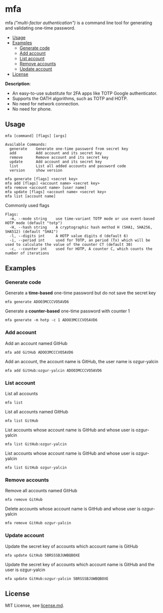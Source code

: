 # mfa

mfa *("multi-factor authentication")* is a command line tool for generating and validating one-time password.

<!-- TOC -->

  * [Usage](#usage)
  * [Examples](#examples)
    + [Generate code](#generate-code)
    + [Add account](#add-account)
    + [List account](#list-account)
    + [Remove accounts](#remove-accounts)
    + [Update account](#update-account)
  * [License](#license)

<!-- /TOC -->

**Description**:

* An easy-to-use substitute for 2FA apps like TOTP Google authenticator.
* Supports the OATH algorithms, such as TOTP and HOTP.
* No need for network connection.
* No need for phone.

## Usage

```
mfa [command] [flags] [args]
```

```
Available Commands:
  generate    Generate one-time password from secret key
  add         Add account and its secret key
  remove      Remove account and its secret key
  update      Add account and its secret key
  list        List all added accounts and password code
  version     show version
```

```
mfa generate [flags] <secret key>
mfa add [flags] <account name> <secret key>
mfa remove <account name> [user name]
mfa update [flags] <account name> <secret key>
mfa list [account name]
```

Commonly used flags

```
Flags:
  -m, --mode string    use time-variant TOTP mode or use event-based HOTP mode (default "totp")
  -H, --hash string    A cryptographic hash method H (SHA1, SHA256, SHA512) (default "SHA1")
  -l, --digits int     A HOTP value digits d (default 6)
  -i, --period int     used for TOTP, an period (Tx) which will be used to calculate the value of the counter CT (default 30)
  -c, --counter int    used for HOTP, A counter C, which counts the number of iterations
```

## Examples

### Generate code

Generate a **time-based** one-time password but do not save the secret key

```
mfa generate ADOO3MCCCVO5AVD6
```

Generate a **counter-based** one-time password with counter 1

```
mfa generate -m hotp -c 1 ADOO3MCCCVO5AVD6
```

### Add account

Add an account named GitHub

```
mfa add GitHub ADOO3MCCCVO5AVD6
```

Add an account, the account name is GitHub, the user name is ozgur-yalcin

```
mfa add GitHub:ozgur-yalcin ADOO3MCCCVO5AVD6
```

### List account

List all accounts

```shell
mfa list 
```

List all accounts named GitHub

```
mfa list GitHub
```

List accounts whose account name is GitHub and whose user is ozgur-yalcin

```
mfa list GitHub:ozgur-yalcin
```

List accounts whose account name is GitHub and whose user is ozgur-yalcin

```
mfa list GitHub ozgur-yalcin
```

### Remove accounts

Remove all accounts named GitHub

```
mfa remove GitHub
```

Delete accounts  whose account name is GitHub and whose user is ozgur-yalcin

```
mfa remove GitHub ozgur-yalcin
```

### Update account

Update the secret key of accounts which account name is GitHub

```
mfa update GitHub 5BRSSSBJUWBQBOXE
```

Update the secret key of accounts which account name is GitHub and the user is ozgur-yalcin

```
mfa update GitHub:ozgur-yalcin 5BRSSSBJUWBQBOXE
```

## License

MIT License, see [license.md](license.md).
